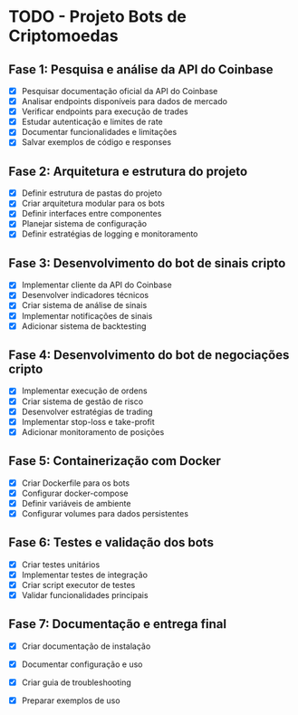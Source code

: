 # TODO - Projeto Bots de Criptomoedas

## Fase 1: Pesquisa e análise da API do Coinbase
- [x] Pesquisar documentação oficial da API do Coinbase
- [x] Analisar endpoints disponíveis para dados de mercado
- [x] Verificar endpoints para execução de trades
- [x] Estudar autenticação e limites de rate
- [x] Documentar funcionalidades e limitações
- [x] Salvar exemplos de código e responses

## Fase 2: Arquitetura e estrutura do projeto
- [x] Definir estrutura de pastas do projeto
- [x] Criar arquitetura modular para os bots
- [x] Definir interfaces entre componentes
- [x] Planejar sistema de configuração
- [x] Definir estratégias de logging e monitoramento

## Fase 3: Desenvolvimento do bot de sinais cripto
- [x] Implementar cliente da API do Coinbase
- [x] Desenvolver indicadores técnicos
- [x] Criar sistema de análise de sinais
- [x] Implementar notificações de sinais
- [x] Adicionar sistema de backtesting

## Fase 4: Desenvolvimento do bot de negociações cripto
- [x] Implementar execução de ordens
- [x] Criar sistema de gestão de risco
- [x] Desenvolver estratégias de trading
- [x] Implementar stop-loss e take-profit
- [x] Adicionar monitoramento de posições

## Fase 5: Containerização com Docker
- [x] Criar Dockerfile para os bots
- [x] Configurar docker-compose
- [x] Definir variáveis de ambiente
- [x] Configurar volumes para dados persistentes

## Fase 6: Testes e validação dos bots
- [x] Criar testes unitários
- [x] Implementar testes de integração
- [x] Criar script executor de testes
- [x] Validar funcionalidades principais

## Fase 7: Documentação e entrega final
- [x] Criar documentação de instalação
- [x] Documentar configuração e uso
- [x] Criar guia de troubleshooting
- [x] Preparar exemplos de uso

